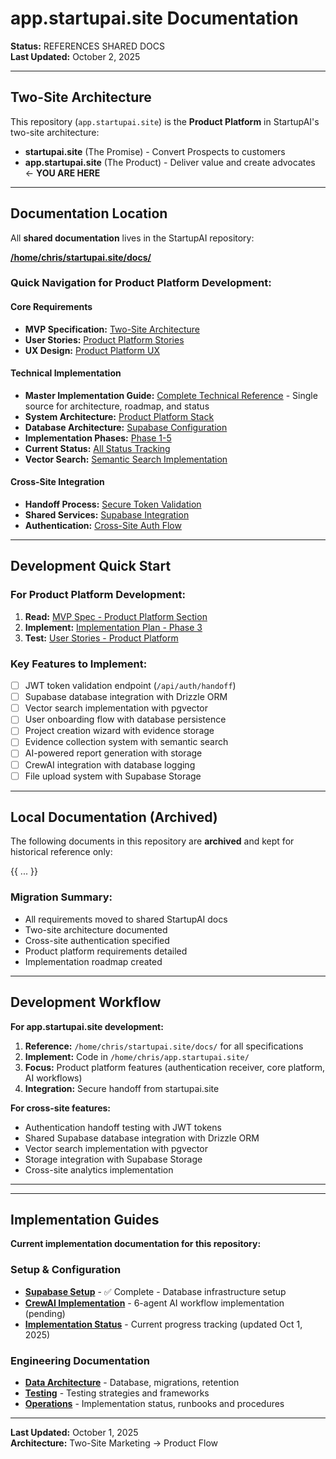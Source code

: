 # app.startupai.site Documentation

**Status:** REFERENCES SHARED DOCS  
**Last Updated:** October 2, 2025  

---

## Two-Site Architecture

This repository (`app.startupai.site`) is the **Product Platform** in StartupAI's two-site architecture:

- **startupai.site** (The Promise) - Convert Prospects to customers
- **app.startupai.site** (The Product) - Deliver value and create advocates ← **YOU ARE HERE**

---

## Documentation Location

All **shared documentation** lives in the StartupAI repository:

**[/home/chris/startupai.site/docs/](/home/chris/startupai.site/docs/)**

### Quick Navigation for Product Platform Development:

#### Core Requirements
- **MVP Specification:** [Two-Site Architecture](../startupai.site/docs/product/mvp-specification.md#02-product-platform-appstartupaisite-the-product)
- **User Stories:** [Product Platform Stories](../startupai.site/docs/product/user-stories.md)
- **UX Design:** [Product Platform UX](../startupai.site/docs/design/user-experience.md#phase-2-onboarding-first-value-appstartupaisite-10-20-minutes)

#### Technical Implementation
- **Master Implementation Guide:** [Complete Technical Reference](../startupai.site/docs/technical/two-site-implementation-plan.md) - Single source for architecture, roadmap, and status
- **System Architecture:** [Product Platform Stack](../startupai.site/docs/technical/two-site-implementation-plan.md#32-product-site-stack-appstartupaisite)
- **Database Architecture:** [Supabase Configuration](../startupai.site/docs/technical/two-site-implementation-plan.md#33-database-architecture)
- **Implementation Phases:** [Phase 1-5](../startupai.site/docs/technical/two-site-implementation-plan.md#4-implementation-phases)
- **Current Status:** [All Status Tracking](../startupai.site/docs/technical/two-site-implementation-plan.md#2-current-implementation-status)
- **Vector Search:** [Semantic Search Implementation](../startupai.site/docs/technical/two-site-implementation-plan.md#vector-search-functions)

#### Cross-Site Integration
- **Handoff Process:** [Secure Token Validation](../startupai.site/docs/product/user-stories.md#story-02-token-validation-session-creation-appstartupaisite)
- **Shared Services:** [Supabase Integration](../startupai.site/docs/technical/two-site-implementation-plan.md#33-database-architecture)
- **Authentication:** [Cross-Site Auth Flow](../startupai.site/docs/technical/two-site-implementation-plan.md#23-authentication)

---

## Development Quick Start

### For Product Platform Development:
1. **Read:** [MVP Spec - Product Platform Section](../startupai.site/docs/product/mvp-specification.md#02-product-platform-appstartupaisite-the-product)
2. **Implement:** [Implementation Plan - Phase 3](../startupai.site/docs/technical/two-site-implementation-plan.md#4-phase-3-product-platform-core-features-appstartupaisite)
3. **Test:** [User Stories - Product Platform](../startupai.site/docs/product/user-stories.md)

### Key Features to Implement:
- [ ] JWT token validation endpoint (`/api/auth/handoff`)
- [ ] Supabase database integration with Drizzle ORM
- [ ] Vector search implementation with pgvector
- [ ] User onboarding flow with database persistence
- [ ] Project creation wizard with evidence storage
- [ ] Evidence collection system with semantic search
- [ ] AI-powered report generation with storage
- [ ] CrewAI integration with database logging
- [ ] File upload system with Supabase Storage

---

## Local Documentation (Archived)

The following documents in this repository are **archived** and kept for historical reference only:

{{ ... }}

### Migration Summary:
- All requirements moved to shared StartupAI docs
- Two-site architecture documented
- Cross-site authentication specified
- Product platform requirements detailed
- Implementation roadmap created

---

## Development Workflow

**For app.startupai.site development:**
1. **Reference:** `/home/chris/startupai.site/docs/` for all specifications
2. **Implement:** Code in `/home/chris/app.startupai.site/`
3. **Focus:** Product platform features (authentication receiver, core platform, AI workflows)
4. **Integration:** Secure handoff from startupai.site

**For cross-site features:**
- Authentication handoff testing with JWT tokens
- Shared Supabase database integration with Drizzle ORM
- Vector search implementation with pgvector
- Storage integration with Supabase Storage
- Cross-site analytics implementation

---

---

## Implementation Guides

**Current implementation documentation for this repository:**

### Setup & Configuration
- **[Supabase Setup](engineering/30-data/supabase-setup.md)** - ✅ Complete - Database infrastructure setup
- **[CrewAI Implementation](../backend/CREW_AI.md)** - 6-agent AI workflow implementation (pending)
- **[Implementation Status](operations/implementation-status.md)** - Current progress tracking (updated Oct 1, 2025)

### Engineering Documentation
- **[Data Architecture](engineering/30-data/)** - Database, migrations, retention
- **[Testing](engineering/50-testing/)** - Testing strategies and frameworks
- **[Operations](operations/)** - Implementation status, runbooks and procedures

---

**Last Updated:** October 1, 2025  
**Architecture:** Two-Site Marketing → Product Flow

